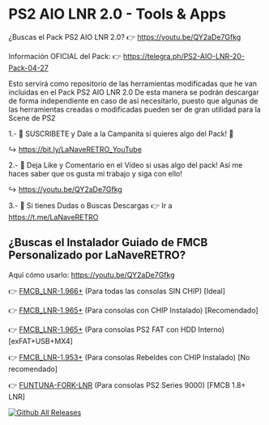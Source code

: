 # PS2 AIO LNR 2.0 - Tools & Apps

¿Buscas el Pack PS2 AIO LNR 2.0? 
👉 https://youtu.be/QY2aDe7Gfkg 

Información OFICIAL del Pack: 
👉 https://telegra.ph/PS2-AIO-LNR-20-Pack-04-27

Esto servirá como repositorio de las herramientas modificadas que he van incluidas en el Pack PS2 AIO LNR 2.0
De esta manera se podrán descargar de forma independiente en caso de así necesitarlo, puesto que algunas de 
las herramientas creadas o modificadas pueden ser de gran utilidad para la Scene de PS2

1.- 🚩 SUSCRIBETE y Dale a la Campanita si quieres algo del Pack! 🔔 

↪️ https://bit.ly/LaNaveRETRO_YouTube

2.- 📲 Deja Like y Comentario en el Vídeo si usas algo del pack! Así me haces saber que os gusta mi trabajo y siga con ello!

↪️ https://youtu.be/QY2aDe7Gfkg

3.- 📲 Si tienes Dudas o Buscas Descargas 👉 Ir a https://t.me/LaNaveRETRO


## **¿Buscas el Instalador Guiado de FMCB Personalizado por LaNaveRETRO?**

Aquí cómo usarlo: https://youtu.be/QY2aDe7Gfkg 

👉 [FMCB_LNR-1.966+](https://github.com/PaPer-DJ/PS2-AIO-LNR-2.0/raw/main/_FMCB_LNR-1.966%2B.zip) (Para todas las consolas SIN CHIP) [Ideal]

👉 [FMCB_LNR-1.965+](https://github.com/PaPer-DJ/PS2-AIO-LNR-2.0/raw/main/_FMCB_LNR-1.965%2B.zip) (Para consolas con CHIP Instalado) [Recomendado]

👉 [FMCB_LNR-1.965+](https://github.com/PaPer-DJ/PS2-AIO-LNR-2.0/raw/main/_FMCB_LNR-1.965%2BHDD-exFat.zip) (Para consolas PS2 FAT con HDD Interno) [exFAT+USB+MX4]

👉 [FMCB_LNR-1.953+](https://github.com/PaPer-DJ/PS2-AIO-LNR-2.0/raw/main/_FMCB_LNR-1.953%2B.zip) (Para consolas Rebeldes con CHIP Instalado) [No recomendado]

👉 [FUNTUNA-FORK-LNR](https://github.com/PaPer-DJ/PS2-AIO-LNR-2.0/raw/main/_FUNTUNA-FORK-LNR.zip) (Para consolas PS2 Series 9000) [FMCB 1.8+ LNR]

[![Github All Releases](https://img.shields.io/github/downloads/PaPer-DJ/PS2-AIO-LNR-2.0/total.svg)]()
